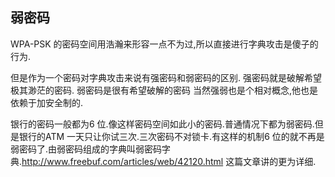 ## 弱密码


WPA-PSK
的密码空间用浩瀚来形容一点不为过,所以直接进行字典攻击是傻子的行为.

但是作为一个密码对字典攻击来说有强密码和弱密码的区别.
强密码就是破解希望极其渺茫的密码.
弱密码是很有希望破解的密码
当然强弱也是个相对概念,他也是依赖于加安全制的.

银行的密码一般都为6 位.像这样密码空间如此小的密码.普通情况下都为弱密码.但是银行的ATM 一天只让你试三次.三次密码不对锁卡.有这样的机制6 位的就不再是弱密码了.由弱密码组成的字典叫弱密码字典.http://www.freebuf.com/articles/web/42120.html 这篇文章讲的更为详细.














